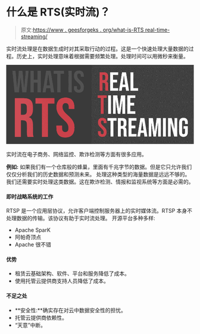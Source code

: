 # 什么是 RTS(实时流)？

> 原文:[https://www . geesforgeks . org/what-is-RTS real-time-streaming/](https://www.geeksforgeeks.org/what-is-rtsreal-time-streaming/)

实时流处理是在数据生成时对其采取行动的过程。这是一个快速处理大量数据的过程。历史上，实时处理意味着根据需要频繁处理。处理时间可以用微秒来衡量。

![What-is-RTS](img/3f6855cb0e5d7bdfc08cb30d203571bd.png)

实时流在电子商务、网络监控、欺诈检测等方面有很多应用。

**例如:**
如果我们有一个仓库般的蜂巢，里面有千兆字节的数据。但是它只允许我们仅仅分析我们的历史数据和预测未来。
处理这种类型的海量数据是远远不够的。我们还需要实时处理这类数据。这在欺诈检测、情报和监视系统等方面是必需的。

#### 即时战略系统的工作

RTSP 是一个应用层协议，允许客户端控制服务器上的实时媒体流。RTSP 本身不处理数据的传输。该协议有助于实时流处理。
开源平台多种多样:

*   Apache SparK
*   阿帕奇顶点
*   Apache 很不错

#### 优势

*   租赁云基础架构、软件、平台和服务降低了成本。
*   使用托管云提供商支持人员降低了成本。

#### 不足之处

*   **安全性:**确实存在对云中数据安全性的担忧。
*   托管云提供商依赖性。
*   “天意”中断。